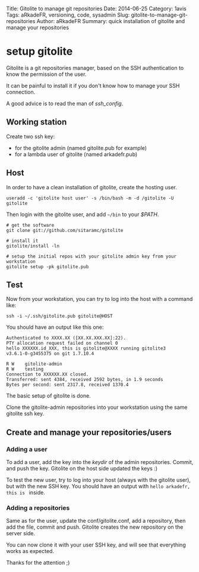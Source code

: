 Title: Gitolite to manage git repositories
Date: 2014-06-25
Category: 1avis
Tags: aRkadeFR, versioning, code, sysadmin
Slug: gitolite-to-manage-git-repositories
Author: aRkadeFR
Summary: quick installation of gitolite and manage your repositories

# setup gitolite #

Gitolite is a git repositories manager, based on the SSH authentication to know
the permission of the user.

It can be painful to install it if you don't know how to manage your SSH
connection.

A good advice is to read the man of *ssh_config*.

## Working station ##

Create two ssh key:

- for the gitolite admin (named gitolite.pub for example)
- for a lambda user of gitolite (named arkadefr.pub)

## Host ##

In order to have a clean installation of gitolite, create the hosting user.

	useradd -c 'gitolite host user' -s /bin/bash -m -d /gitolite -U gitolite

Then login with the gitolite user, and add `~/bin` to your _$PATH_.

	# get the software
	git clone git://github.com/sitaramc/gitolite

	# install it
	gitolite/install -ln

	# setup the initial repos with your gitolite admin key from your workstation
	gitolite setup -pk gitolite.pub

## Test ##

Now from your workstation, you can try to log into the host with a command like:

	ssh -i ~/.ssh/gitolite.pub gitolite@HOST

You should have an output like this one:

	Authenticated to XXXX.XX ([XX.XX.XXX.XX]:22).
	PTY allocation request failed on channel 0
	hello XXXXXX.id_XXX, this is gitolite@XXXX running gitolite3
	v3.6.1-0-g3455375 on git 1.7.10.4

	R W    gitolite-admin
	R W    testing
	Connection to XXXXXX.XX closed.
	Transferred: sent 4384, received 2592 bytes, in 1.9 seconds
	Bytes per second: sent 2317.8, received 1370.4

The basic setup of gitolite is done.

Clone the gitolite-admin repositories into your workstation using the same
gitolite ssh key.

## Create and manage your repositories/users ##

### Adding a user ###

To add a user, add the key into the _keydir_ of the admin repositories.
Commit, and push the key. Gitolite on the host side updated the keys :)

To test the new user, try to log into your host (always with the gitolite user),
but with the new SSH key. You should have an output with `hello arkadefr, this
is ` inside.

### Adding a repositories ###

Same as for the user, update the conf/gitolite.conf, add a repository, then add
the file, commit and push. Gitolite creates the new repository on the server
side.

You can now clone it with your user SSH key, and will see that everything works
as expected.


Thanks for the attention ;)


